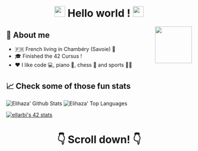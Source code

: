 <!--**Hugothms/hugothms** is a ✨ _special_ ✨ repository because its `README.md` (this file) appears on your GitHub profile.-->
<h1 align='center'> <img src="https://github.com/TheDudeThatCode/TheDudeThatCode/blob/master/Assets/Hi.gif" width="29px"> Hello world ! <img src="https://github.com/TheDudeThatCode/TheDudeThatCode/blob/master/Assets/Hi.gif" width="29px"></h1>

<img align='right' src='https://camo.githubusercontent.com/e15e75521862be103c834df436a8f9e075c945e5/68747470733a2f2f6d656469612e67697068792e636f6d2f6d656469612f6475334a336358797a686a3735494f6776412f67697068792e676966' width='100"'>
<!-- <img align='right' src='https://user-images.githubusercontent.com/5713670/87202985-820dcb80-c2b6-11ea-9f56-7ec461c497c3.gif' width='200"'> -->


## :bust_in_silhouette: About me
* :fr: French living in Chambéry (Savoie) :sunrise_over_mountains:
* :mortar_board: Finished the 42 Cursus !
* :heart: I like code :computer:, piano :musical_keyboard:, chess :crown: and sports :ski::climbing:
<!-- * :fire: Available for freelance projects -->


<!--
## 📣 How to reach me ?
<a href="mailto:hugothms@gmail.com?subject=[GitHub]%20Contact&body=Hi%20Hugo%2C%0A%0AI%20come%20to%20you%20to%20talk%20you%20about%20..."><img src="https://img.shields.io/badge/e‑mail-D14836.svg?style=for-the-badge&logo=GMail&logoColor=white"/></a>
<a href="https://instagram.com/hugothms"><img src="https://img.shields.io/badge/instagram-E4405F.svg?style=for-the-badge&logo=instagram&logoColor=white"/></a>
<a href="https://linkedin.com/in/hugothms"><img src="https://img.shields.io/badge/linkedin-0077B5.svg?style=for-the-badge&logo=linkedin&logoColor=white"/></a>
<a href="https://stackoverflow.com/users/10346477/hugothms"><img src="https://img.shields.io/badge/stackoverflow-F88200.svg?style=for-the-badge&logo=stackoverflow&logoColor=white"/></a>
## 💻 Tech I use
<p align="center">
  <img src="https://raw.githubusercontent.com/devicons/devicon/master/icons/java/java-original.svg" alt="vuejs" width="40" height="40"/>
  <img src="https://raw.githubusercontent.com/devicons/devicon/master/icons/c/c-original.svg" alt="c" width="40" height="40"/>
  <img src="https://raw.githubusercontent.com/devicons/devicon/master/icons/cplusplus/cplusplus-original.svg" alt="cplusplus" width="40" height="40"/>
  <img src="https://raw.githubusercontent.com/devicons/devicon/master/icons/python/python-original.svg" alt="python" width="40" height="40"/>
  <img src="https://raw.githubusercontent.com/devicons/devicon/master/icons/vuejs/vuejs-original.svg" alt="java" width="40" height="40"/>
  <img src="https://raw.githubusercontent.com/devicons/devicon/master/icons/javascript/javascript-original.svg" alt="javascript" width="40" height="40"/>
  <img src="https://raw.githubusercontent.com/devicons/devicon/master/icons/docker/docker-original.svg" alt="docker" width="40" height="40"/>
  <img src="https://raw.githubusercontent.com/devicons/devicon/master/icons/bash/bash-original.svg" alt="bash" width="40" height="40"/>
  <img src="https://raw.githubusercontent.com/devicons/devicon/master/icons/git/git-original.svg" alt="chrome" width="40" height="40"/>
  <img src="https://raw.githubusercontent.com/devicons/devicon/master/icons/github/github-original.svg" alt="chrome" width="40" height="40"/>
  <img src="https://raw.githubusercontent.com/devicons/devicon/master/icons/apple/apple-original.svg" alt="apple" width="40" height="40"/>
  <img src="https://raw.githubusercontent.com/devicons/devicon/master/icons/windows8/windows8-original.svg" alt="windows" width="40" height="40"/>
  <img src="https://raw.githubusercontent.com/devicons/devicon/master/icons/linux/linux-original.svg" alt="chrome" width="40" height="40"/>
  <img src="https://raw.githubusercontent.com/devicons/devicon/master/icons/ubuntu/ubuntu-plain.svg" alt="ubuntu" width="40" height="40"/>
</p>
-->


## 📈 Check some of those fun stats

![Elihaza' Github Stats](https://github-readme-stats.anuraghazra1.vercel.app/api?username=elihaza&show_icons=true&include_all_commits=true&count_private=true)
![Elihaza' Top Languages](https://github-readme-stats.vercel.app/api/top-langs/?username=elihaza&langs_count=8&layout=compact)

[![ellarbi's 42 stats](https://badge42.vercel.app/api/v2/cl4edm2h6006409jst59vfme5/stats?cursusId=21&coalitionId=12)](https://github.com/JaeSeoKim/badge42)
<!--![trophy](https://github-profile-trophy.vercel.app/?username=hugothms)-->


<h1 align='center'> 👇 Scroll down! 👇 </h1>
